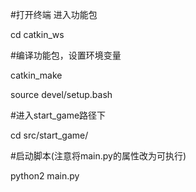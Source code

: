 #打开终端 进入功能包

cd catkin_ws


#编译功能包，设置环境变量

catkin_make

source devel/setup.bash

#进入start_game路径下

 cd src/start_game/

#启动脚本(注意将main.py的属性改为可执行)

python2 main.py




